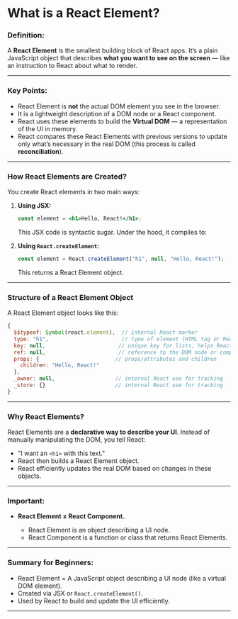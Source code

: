 
# What is a React Element?

### Definition:

A **React Element** is the smallest building block of React apps. It’s a plain JavaScript object that describes **what you want to see on the screen** — like an instruction to React about what to render.

---

### Key Points:

* React Element is **not** the actual DOM element you see in the browser.
* It is a lightweight description of a DOM node or a React component.
* React uses these elements to build the **Virtual DOM** — a representation of the UI in memory.
* React compares these React Elements with previous versions to update only what’s necessary in the real DOM (this process is called **reconciliation**).

---

### How React Elements are Created?

You create React elements in two main ways:

1. **Using JSX:**

   ```jsx
   const element = <h1>Hello, React!</h1>;
   ```

   This JSX code is syntactic sugar. Under the hood, it compiles to:

2. **Using `React.createElement`:**

   ```js
   const element = React.createElement("h1", null, "Hello, React!");
   ```

   This returns a React Element object.

---

### Structure of a React Element Object

A React Element object looks like this:

```js
{
  $$typeof: Symbol(react.element),  // internal React marker
  type: "h1",                       // type of element (HTML tag or React component)
  key: null,                       // unique key for lists, helps React track elements
  ref: null,                       // reference to the DOM node or component instance
  props: {                        // props/attributes and children
    children: "Hello, React!"
  },
  _owner: null,                   // internal React use for tracking
  _store: {}                      // internal React use for tracking
}
```

---

### Why React Elements?

React Elements are a **declarative way to describe your UI**. Instead of manually manipulating the DOM, you tell React:

* "I want an `<h1>` with this text."
* React then builds a React Element object.
* React efficiently updates the real DOM based on changes in these objects.

---

### Important:

* **React Element ≠ React Component.**

  * React Element is an object describing a UI node.
  * React Component is a function or class that returns React Elements.

---

### Summary for Beginners:

* React Element = A JavaScript object describing a UI node (like a virtual DOM element).
* Created via JSX or `React.createElement()`.
* Used by React to build and update the UI efficiently.

---
